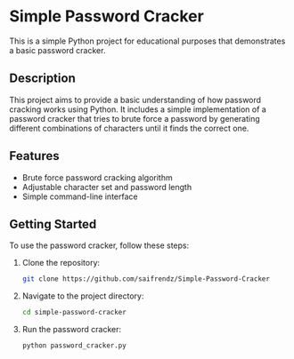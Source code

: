 # Simple Password Cracker

This is a simple Python project for educational purposes that demonstrates a basic password cracker.

## Description

This project aims to provide a basic understanding of how password cracking works using Python. It includes a simple implementation of a password cracker that tries to brute force a password by generating different combinations of characters until it finds the correct one.

## Features

- Brute force password cracking algorithm
- Adjustable character set and password length
- Simple command-line interface

## Getting Started

To use the password cracker, follow these steps:

1. Clone the repository:
   ```bash
   git clone https://github.com/saifrendz/Simple-Password-Cracker
   
2. Navigate to the project directory:
   ```bash
   cd simple-password-cracker

3. Run the password cracker:
   ```bash
   python password_cracker.py
